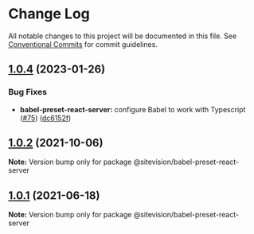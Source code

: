# Change Log

All notable changes to this project will be documented in this file.
See [Conventional Commits](https://conventionalcommits.org) for commit guidelines.

## [1.0.4](https://github.com/sitevision/sitevision-apps/compare/@sitevision/babel-preset-react-server@1.0.3...@sitevision/babel-preset-react-server@1.0.4) (2023-01-26)

### Bug Fixes

- **babel-preset-react-server:** configure Babel to work with Typescript ([#75](https://github.com/sitevision/sitevision-apps/issues/75)) ([dc6152f](https://github.com/sitevision/sitevision-apps/commit/dc6152fa5715243c194f1efd61cb50c8e4b435e1))

## [1.0.2](https://github.com/sitevision/sitevision-apps/compare/@sitevision/babel-preset-react-server@1.0.1...@sitevision/babel-preset-react-server@1.0.2) (2021-10-06)

**Note:** Version bump only for package @sitevision/babel-preset-react-server

## [1.0.1](https://github.com/sitevision/sitevision-apps/compare/@sitevision/babel-preset-react-server@1.0.0...@sitevision/babel-preset-react-server@1.0.1) (2021-06-18)

**Note:** Version bump only for package @sitevision/babel-preset-react-server
